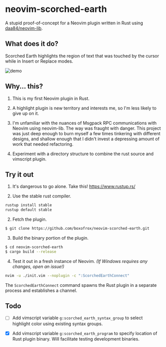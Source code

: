 # neovim-scorched-earth

A stupid proof-of-concept for a Neovim plugin written in Rust using
[daa84/neovim-lib](https://github.com/daa84/neovim-lib).

## What does it do?

Scorched Earth highlights the region of text that was touched by the cursor
while in Insert or Replace modes.

![demo](https://boxofrox.github.com/neovim-scorched-earth/assets/images/demo.gif)

## Why... this?

1.  This is my first Neovim plugin in Rust.

2.  A highlight plugin is new territory and interests me, so I'm less likely to
    give up on it.

3.  I'm unfamiliar with the nuances of Msgpack RPC communications with Neovim
    using neovim-lib.  The way was fraught with danger.  This project was just
    deep enough to burn myself a few times tinkering with different designs,
    and shallow enough that I didn't invest a depressing amount of work that
    needed refactoring.

4.  Experiment with a directory structure to combine the rust source and
    vimscript plugin.

## Try it out

1.  It's dangerous to go alone.  Take this!  https://www.rustup.rs/

2.  Use the stable rust compiler.

```sh
rustup install stable
rustup default stable

```

2.  Fetch the plugin.

```sh
$ git clone https://github.com/boxofrox/neovim-scorched-earth.git
```

3.  Build the binary portion of the plugin.

```sh
$ cd neovim-scorched-earth
$ cargo build --release
```

4.  Test it out in a fresh instance of Neovim. *(If Windows requires any
    changes, open an issue!)*

```sh
nvim -u ./init.vim --noplugin -c ":ScorchedEarthConnect"
```

The `ScorchedEarthConnect` command spawns the Rust plugin in a separate process and
establishes a channel.

## Todo

- [ ] Add vimscript variable `g:scorched_earth_syntax_group` to select
      highlight color using existing syntax groups.

- [x] Add vimscript variable `g:scorched_earth_program` to specify location of Rust
      plugin binary.  Will facilitate testing development binaries.
